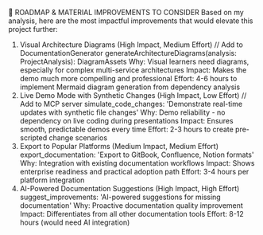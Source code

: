 🚀 ROADMAP & MATERIAL IMPROVEMENTS TO CONSIDER
Based on my analysis, here are the most impactful improvements that would elevate this project further:

1. Visual Architecture Diagrams (High Impact, Medium Effort)
// Add to DocumentationGenerator
generateArchitectureDiagrams(analysis: ProjectAnalysis): DiagramAssets
Why: Visual learners need diagrams, especially for complex multi-service architectures
Impact: Makes the demo much more compelling and professional
Effort: 4-6 hours to implement Mermaid diagram generation from dependency analysis
2. Live Demo Mode with Synthetic Changes (High Impact, Low Effort)
// Add to MCP server
simulate_code_changes: 'Demonstrate real-time updates with synthetic file changes'
Why: Demo reliability - no dependency on live coding during presentations
Impact: Ensures smooth, predictable demos every time
Effort: 2-3 hours to create pre-scripted change scenarios
3. Export to Popular Platforms (Medium Impact, Medium Effort)
export_documentation: 'Export to GitBook, Confluence, Notion formats'
Why: Integration with existing documentation workflows
Impact: Shows enterprise readiness and practical adoption path
Effort: 3-4 hours per platform integration
4. AI-Powered Documentation Suggestions (High Impact, High Effort)
suggest_improvements: 'AI-powered suggestions for missing documentation'
Why: Proactive documentation quality improvement
Impact: Differentiates from all other documentation tools
Effort: 8-12 hours (would need AI integration)